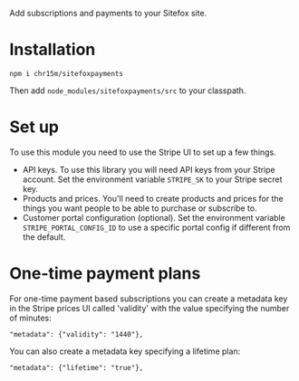 Add subscriptions and payments to your Sitefox site.

# Installation

`npm i chr15m/sitefoxpayments`

Then add `node_modules/sitefoxpayments/src` to your classpath.

# Set up

To use this module you need to use the Stripe UI to set up a few things.

 * API keys. To use this library you will need API keys from your Stripe account. Set the environment variable `STRIPE_SK` to your Stripe secret key.
 * Products and prices. You'll need to create products and prices for the things you want people to be able to purchase or subscribe to.
 * Customer portal configuration (optional). Set the environment variable `STRIPE_PORTAL_CONFIG_ID` to use a specific portal config if different from the default.

# One-time payment plans

For one-time payment based subscriptions you can create a metadata key in the
Stripe prices UI called 'validity' with the value specifying the number of minutes:

```
"metadata": {"validity": "1440"},
```

You can also create a metadata key specifying a lifetime plan:

```
"metadata": {"lifetime": "true"},
```
